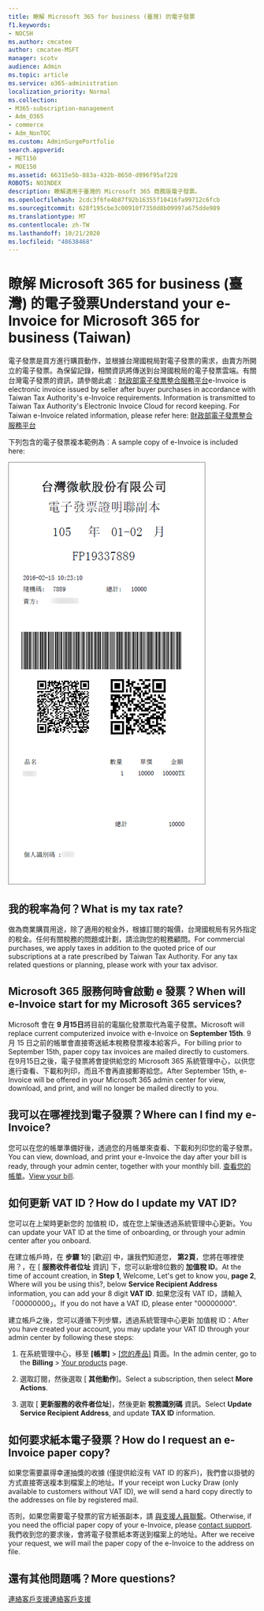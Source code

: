 ```yaml
---
title: 瞭解 Microsoft 365 for business (臺灣) 的電子發票
f1.keywords:
- NOCSH
ms.author: cmcatee
author: cmcatee-MSFT
manager: scotv
audience: Admin
ms.topic: article
ms.service: o365-administration
localization_priority: Normal
ms.collection:
- M365-subscription-management
- Adm_O365
- commerce
- Adm_NonTOC
ms.custom: AdminSurgePortfolio
search.appverid:
- MET150
- MOE150
ms.assetid: 66315e5b-883a-432b-8650-d896f95af228
ROBOTS: NOINDEX
description: 瞭解適用于臺灣的 Microsoft 365 商務版電子發票。
ms.openlocfilehash: 2cdc3f6fe4b87f92b16355f10416fa99712c6fcb
ms.sourcegitcommit: 628f195cbe3c00910f7350d8b09997a675dde989
ms.translationtype: MT
ms.contentlocale: zh-TW
ms.lasthandoff: 10/21/2020
ms.locfileid: "48638468"
---
```

# <a name="understand-your-e-invoice-for-microsoft-365-for-business-taiwan"></a><span data-ttu-id="67e6f-103">瞭解 Microsoft 365 for business (臺灣) 的電子發票</span><span class="sxs-lookup"><span data-stu-id="67e6f-103">Understand your e-Invoice for Microsoft 365 for business (Taiwan)</span></span>

<span data-ttu-id="67e6f-p101">電子發票是買方進行購買動作，並根據台灣國稅局對電子發票的需求，由賣方所開立的電子發票。為保留記錄，相關資訊將傳送到台灣國稅局的電子發票雲端。有關台灣電子發票的資訊，請參閱此處︰<a href="https://www.einvoice.nat.gov.tw/" target="_blank">財政部電子發票整合服務平台</a></span><span class="sxs-lookup"><span data-stu-id="67e6f-p101">e-Invoice is electronic invoice issued by seller after buyer purchases in accordance with Taiwan Tax Authority's e-Invoice requirements. Information is transmitted to Taiwan Tax Authority's Electronic Invoice Cloud for record keeping. For Taiwan e-Invoice related information, please refer here: <a href="https://www.einvoice.nat.gov.tw/" target="_blank">財政部電子發票整合服務平台</a></span></span>
  
<span data-ttu-id="67e6f-107">下列包含的電子發票複本範例為︰</span><span class="sxs-lookup"><span data-stu-id="67e6f-107">A sample copy of e-Invoice is included here:</span></span>
  
![The Taiwan e-Invoice.](../../media/01a275ad-54a9-4b76-ac03-4b288508b161.png)
  
## <a name="what-is-my-tax-rate"></a><span data-ttu-id="67e6f-109">我的稅率為何？</span><span class="sxs-lookup"><span data-stu-id="67e6f-109">What is my tax rate?</span></span>

<span data-ttu-id="67e6f-p102">做為商業購買用途，除了適用的稅金外，根據訂閱的報價，台灣國稅局有另外指定的稅金。任何有關稅務的問題或計劃，請洽詢您的稅務顧問。</span><span class="sxs-lookup"><span data-stu-id="67e6f-p102">For commercial purchases, we apply taxes in addition to the quoted price of our subscriptions at a rate prescribed by Taiwan Tax Authority. For any tax related questions or planning, please work with your tax advisor.</span></span>
  
## <a name="when-will-e-invoice-start-for-my-microsoft-365-services"></a><span data-ttu-id="67e6f-112">Microsoft 365 服務何時會啟動 e 發票？</span><span class="sxs-lookup"><span data-stu-id="67e6f-112">When will e-Invoice start for my Microsoft 365 services?</span></span>

<span data-ttu-id="67e6f-113">Microsoft 會在 **9 月15日**將目前的電腦化發票取代為電子發票。</span><span class="sxs-lookup"><span data-stu-id="67e6f-113">Microsoft will replace current computerized invoice with e-Invoice on **September 15th**.</span></span> <span data-ttu-id="67e6f-114">9 月 15 日之前的帳單會直接寄送紙本稅務發票複本給客戶。</span><span class="sxs-lookup"><span data-stu-id="67e6f-114">For billing prior to September 15th, paper copy tax invoices are mailed directly to customers.</span></span> <span data-ttu-id="67e6f-115">在9月15日之後，電子發票將會提供給您的 Microsoft 365 系統管理中心，以供您進行查看、下載和列印，而且不會再直接郵寄給您。</span><span class="sxs-lookup"><span data-stu-id="67e6f-115">After September 15th, e-Invoice will be offered in your Microsoft 365 admin center for view, download, and print, and will no longer be mailed directly to you.</span></span> 
  
## <a name="where-can-i-find-my-e-invoice"></a><span data-ttu-id="67e6f-116">我可以在哪裡找到電子發票？</span><span class="sxs-lookup"><span data-stu-id="67e6f-116">Where can I find my e-Invoice?</span></span>

<span data-ttu-id="67e6f-117">您可以在您的帳單準備好後，透過您的月帳單來查看、下載和列印您的電子發票。</span><span class="sxs-lookup"><span data-stu-id="67e6f-117">You can view, download, and print your e-Invoice the day after your bill is ready, through your admin center, together with your monthly bill.</span></span> <span data-ttu-id="67e6f-118">[查看您的帳單](view-your-bill-or-invoice.md)。</span><span class="sxs-lookup"><span data-stu-id="67e6f-118">[View your bill](view-your-bill-or-invoice.md).</span></span>
  
## <a name="how-do-i-update-my-vat-id"></a><span data-ttu-id="67e6f-119">如何更新 VAT ID？</span><span class="sxs-lookup"><span data-stu-id="67e6f-119">How do I update my VAT ID?</span></span>

<span data-ttu-id="67e6f-120">您可以在上架時更新您的 加值稅 ID，或在您上架後透過系統管理中心更新。</span><span class="sxs-lookup"><span data-stu-id="67e6f-120">You can update your VAT ID at the time of onboarding, or through your admin center after you onboard.</span></span>
  
<span data-ttu-id="67e6f-121">在建立帳戶時，在 **步驟 1**的 [歡迎] 中，讓我們知道您， **第2頁**，您將在哪裡使用？，在 [ **服務收件者位址** 資訊] 下，您可以新增8位數的 **加值稅 ID**。</span><span class="sxs-lookup"><span data-stu-id="67e6f-121">At the time of account creation, in **Step 1**, Welcome, Let's get to know you, **page 2**, Where will you be using this?, below **Service Recipient Address** information, you can add your 8 digit **VAT ID**.</span></span> <span data-ttu-id="67e6f-122">如果您沒有 VAT ID，請輸入「00000000」。</span><span class="sxs-lookup"><span data-stu-id="67e6f-122">If you do not have a VAT ID, please enter "00000000".</span></span>
  
<span data-ttu-id="67e6f-123">建立帳戶之後，您可以遵循下列步驟，透過系統管理中心更新 加值稅 ID：</span><span class="sxs-lookup"><span data-stu-id="67e6f-123">After you have created your account, you may update your VAT ID through your admin center by following these steps:</span></span>
  
1. <span data-ttu-id="67e6f-124">在系統管理中心，移至 **[帳單]** \> <a href="https://go.microsoft.com/fwlink/p/?linkid=842054" target="_blank">[您的產品]</a> 頁面。</span><span class="sxs-lookup"><span data-stu-id="67e6f-124">In the admin center, go to the **Billing** \> <a href="https://go.microsoft.com/fwlink/p/?linkid=842054" target="_blank">Your products</a> page.</span></span>
    
2. <span data-ttu-id="67e6f-125">選取訂閱，然後選取 [ **其他動作**]。</span><span class="sxs-lookup"><span data-stu-id="67e6f-125">Select a subscription, then select **More Actions**.</span></span>
    
3. <span data-ttu-id="67e6f-126">選取 [ **更新服務的收件者位址**]，然後更新 **稅務識別碼** 資訊。</span><span class="sxs-lookup"><span data-stu-id="67e6f-126">Select **Update Service Recipient Address**, and update **TAX ID** information.</span></span> 
    
## <a name="how-do-i-request-an-e-invoice-paper-copy"></a><span data-ttu-id="67e6f-127">如何要求紙本電子發票？</span><span class="sxs-lookup"><span data-stu-id="67e6f-127">How do I request an e-Invoice paper copy?</span></span>

<span data-ttu-id="67e6f-128">如果您需要贏得幸運抽獎的收據 (僅提供給沒有 VAT ID 的客戶)，我們會以掛號的方式直接寄送複本到檔案上的地址。</span><span class="sxs-lookup"><span data-stu-id="67e6f-128">If your receipt won Lucky Draw (only available to customers without VAT ID), we will send a hard copy directly to the addresses on file by registered mail.</span></span>
  
<span data-ttu-id="67e6f-129">否則，如果您需要電子發票的官方紙張副本，請 [與支援人員聯繫](../../admin/contact-support-for-business-products.md)。</span><span class="sxs-lookup"><span data-stu-id="67e6f-129">Otherwise, if you need the official paper copy of your e-Invoice, please [contact support](../../admin/contact-support-for-business-products.md).</span></span> <span data-ttu-id="67e6f-130">我們收到您的要求後，會將電子發票紙本寄送到檔案上的地址。</span><span class="sxs-lookup"><span data-stu-id="67e6f-130">After we receive your request, we will mail the paper copy of the e-Invoice to the address on file.</span></span>
  
## <a name="more-questions"></a><span data-ttu-id="67e6f-131">還有其他問題嗎？</span><span class="sxs-lookup"><span data-stu-id="67e6f-131">More questions?</span></span>

[<span data-ttu-id="67e6f-132">連絡客戶支援</span><span class="sxs-lookup"><span data-stu-id="67e6f-132">連絡客戶支援</span></span>](../../admin/contact-support-for-business-products.md)
